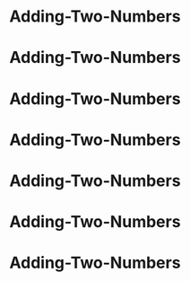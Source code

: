 # Adding-Two-Numbers
# Adding-Two-Numbers
# Adding-Two-Numbers
# Adding-Two-Numbers
# Adding-Two-Numbers
# Adding-Two-Numbers
# Adding-Two-Numbers
